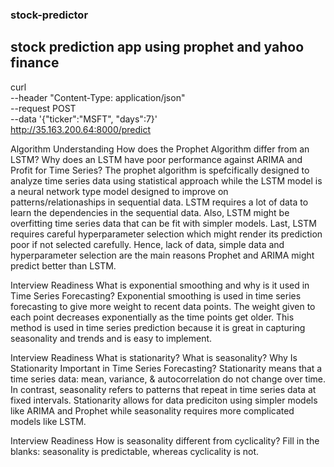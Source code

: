 ### stock-predictor 
## stock prediction app using prophet and yahoo finance

curl \
--header "Content-Type: application/json" \
--request POST \
--data '{"ticker":"MSFT", "days":7}' \
http://35.163.200.64:8000/predict

Algorithm Understanding
How does the Prophet Algorithm differ from an LSTM? Why does an LSTM have poor performance against ARIMA and Profit for Time Series?
The prophet algorithm is spefcifically designed to analyze time series data using statistical approach while the LSTM model is a neural network type model designed to improve on patterns/relationaships in sequential data.  LSTM requires a lot of data to learn the dependencies in the sequential data. Also, LSTM might be overfitting time series data that can be fit with simpler models. Last, LSTM requires careful hyperparameter selection which might render its prediction poor if not selected carefully. Hence,  lack of data, simple data and hyperparameter selection are the main reasons Prophet and ARIMA might predict better than LSTM.

Interview Readiness
What is exponential smoothing and why is it used in Time Series Forecasting?
Exponential smoothing is used in time series forecasting to give more weight to recent data points. The weight given to each point decreases exponentially as the time points get older. This method is used in time series prediction because it is great in capturing seasonality and trends and is easy to implement.

Interview Readiness
What is stationarity? What is seasonality? Why Is Stationarity Important in Time Series Forecasting?
Stationarity means that a time series data: mean, variance, & autocorrelation do not change over time. In contrast, seasonality refers to patterns that repeat in time series data at fixed intervals. Stationarity allows for data prediciton using simpler models like ARIMA and Prophet while seasonality requires more complicated models like LSTM.


Interview Readiness
How is seasonality different from cyclicality? Fill in the blanks:
seasonality is predictable, whereas cyclicality is not.






